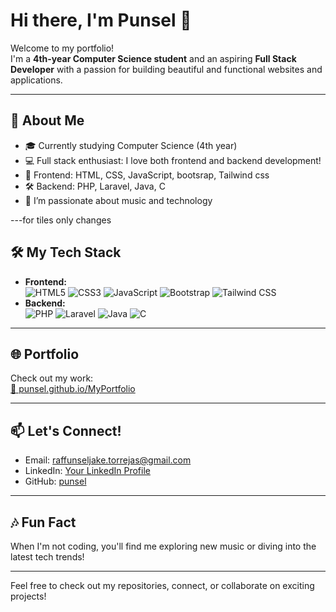 # Hi there, I'm Punsel 👋

Welcome to my portfolio!  
I'm a **4th-year Computer Science student** and an aspiring **Full Stack Developer** with a passion for building beautiful and functional websites and applications.

---

## 🚀 About Me

- 🎓 Currently studying Computer Science (4th year)
- 💻 Full stack enthusiast: I love both frontend and backend development!
- 🎨 Frontend: HTML, CSS, JavaScript, bootsrap, Tailwind css
- 🛠️ Backend: PHP, Laravel, Java, C
- 🎵 I’m passionate about music and technology

---for tiles only changes

## 🛠️ My Tech Stack

- **Frontend:**  
  ![HTML5](https://img.shields.io/badge/-HTML5-E34F26?logo=html5&logoColor=fff) 
  ![CSS3](https://img.shields.io/badge/-CSS3-1572B6?logo=css3&logoColor=fff) 
  ![JavaScript](https://img.shields.io/badge/-JavaScript-F7DF1E?logo=javascript&logoColor=222)
  ![Bootstrap](https://img.shields.io/badge/-Bootstrap-7952B3?logo=bootstrap&logoColor=fff)
  ![Tailwind CSS](https://img.shields.io/badge/-Tailwind%20CSS-06B6D4?logo=tailwindcss&logoColor=fff)
- **Backend:**  
  ![PHP](https://img.shields.io/badge/-PHP-777BB4?logo=php&logoColor=fff)
  ![Laravel](https://img.shields.io/badge/-Laravel-FF2D20?logo=laravel&logoColor=fff)
  ![Java](https://img.shields.io/badge/-Java-007396?logo=java&logoColor=fff)
  ![C](https://img.shields.io/badge/-C-00599C?logo=c&logoColor=fff)

---

## 🌐 Portfolio

Check out my work:  
[🔗 punsel.github.io/MyPortfolio](https://punsel.github.io/MyPortfolio/)

---

## 📫 Let's Connect!

- Email: [raffunseljake.torrejas@gmail.com](mailto:raffunseljake.torrejas@gmail.com)
- LinkedIn: [Your LinkedIn Profile](#)
- GitHub: [punsel](https://github.com/punsel)

---

## 🎶 Fun Fact

When I'm not coding, you'll find me exploring new music or diving into the latest tech trends!

---

Feel free to check out my repositories, connect, or collaborate on exciting projects!
